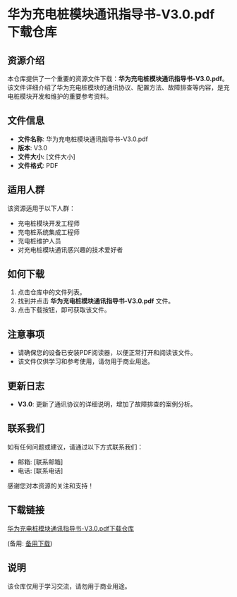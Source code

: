 # 华为充电桩模块通讯指导书-V3.0.pdf 下载仓库

## 资源介绍

本仓库提供了一个重要的资源文件下载：**华为充电桩模块通讯指导书-V3.0.pdf**。该文件详细介绍了华为充电桩模块的通讯协议、配置方法、故障排查等内容，是充电桩模块开发和维护的重要参考资料。

## 文件信息

- **文件名称**: 华为充电桩模块通讯指导书-V3.0.pdf
- **版本**: V3.0
- **文件大小**: [文件大小]
- **文件格式**: PDF

## 适用人群

该资源适用于以下人群：

- 充电桩模块开发工程师
- 充电桩系统集成工程师
- 充电桩维护人员
- 对充电桩模块通讯感兴趣的技术爱好者

## 如何下载

1. 点击仓库中的文件列表。
2. 找到并点击 **华为充电桩模块通讯指导书-V3.0.pdf** 文件。
3. 点击下载按钮，即可获取该文件。

## 注意事项

- 请确保您的设备已安装PDF阅读器，以便正常打开和阅读该文件。
- 该文件仅供学习和参考使用，请勿用于商业用途。

## 更新日志

- **V3.0**: 更新了通讯协议的详细说明，增加了故障排查的案例分析。

## 联系我们

如有任何问题或建议，请通过以下方式联系我们：

- 邮箱: [联系邮箱]
- 电话: [联系电话]

感谢您对本资源的关注和支持！

## 下载链接
[华为充电桩模块通讯指导书-V3.0.pdf下载仓库](https://pan.quark.cn/s/156d6ab2aafc) 

(备用: [备用下载](https://pan.baidu.com/s/1DRi165IxqYZ5Bv6JYA9J1w?pwd=1234))

## 说明

该仓库仅用于学习交流，请勿用于商业用途。
